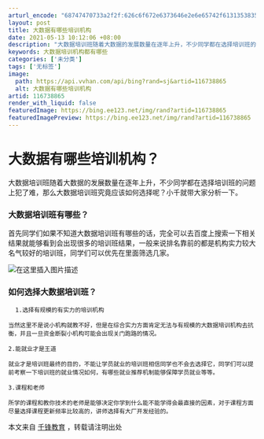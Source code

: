 ```yaml
---
arturl_encode: "68747470733a2f2f:626c6f672e6373646e2e6e65742f613135383535393638312f:61727469636c652f64657461696c732f313136373338383635"
layout: post
title: 大数据有哪些培训机构
date: 2021-05-13 10:12:06 +08:00
description: "大数据培训班随着大数据的发展数量在逐年上升，不少同学都在选择培训班的问题上犯"
keywords: 大数据培训机构都有哪些
categories: ['未分类']
tags: ['无标签']
image:
  path: https://api.vvhan.com/api/bing?rand=sj&artid=116738865
  alt: 大数据有哪些培训机构
artid: 116738865
render_with_liquid: false
featuredImage: https://bing.ee123.net/img/rand?artid=116738865
featuredImagePreview: https://bing.ee123.net/img/rand?artid=116738865
---
```


# 大数据有哪些培训机构？

大数据培训班随着大数据的发展数量在逐年上升，不少同学都在选择培训班的问题上犯了难，那么大数据培训班究竟应该如何选择呢？小千就带大家分析一下。

### 大数据培训班有哪些？

首先同学们如果不知道大数据培训班有哪些的话，完全可以去百度上搜索一下相关结果就能够看到会出现很多的培训班结果，一般来说排名靠前的都是机构实力较大名气较好的培训班，同学们可以优先在里面筛选几家。

![在这里插入图片描述](https://i-blog.csdnimg.cn/blog_migrate/6cbb9e239151a3d0f422d058332ef893.png#pic_center)

### 如何选择大数据培训班？

```
  1.选择有规模的有实力的培训机构

当然这里不是说小机构就教不好，但是在综合实力方面肯定无法与有规模的大数据培训机构去抗衡，并且一旦资金断裂小机构可能会出现关门跑路的情况。

2.能就业才是王道

就业才是培训班最终的目的，不能让学员就业的培训班相信同学也不会去选择它，同学们可以提前考察一下培训班的就业情况如何，有哪些就业推荐机制能够保障学员就业等等。

3.课程和老师

所学的课程和教你技术的老师是能够决定你学到什么能不能学得会最直接的因素，对于课程方面尽量选择课程更新频率比较高的，讲师选择有大厂开发经验的。

```

本文来自
[千锋教育](http://www.mobiletrain.org/)
，转载请注明出处